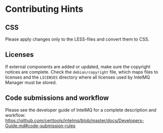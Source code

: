 # Contributing Hints

## CSS

Please apply changes only to the LESS-files and convert them to CSS.

## Licenses

If external components are added or updated, make sure the copyright notices are complete. Check the `debian/copyright` file, which maps files to licenses and the `LICENSES` directory where all licenses used by IntelMQ Manager must be stored.

## Code submissions and workflow

Please see the developer guide of IntelMQ for a complete description and workflow: https://github.com/certtools/intelmq/blob/master/docs/Developers-Guide.md#code-submission-rules
